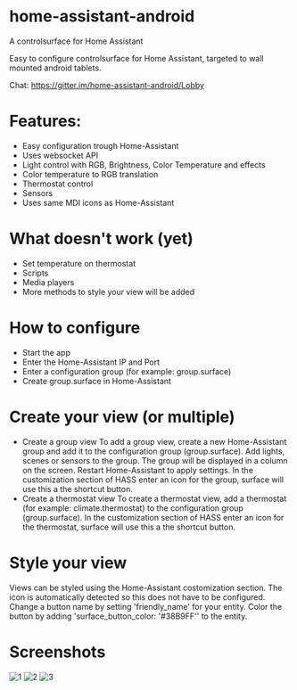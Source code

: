 # home-assistant-android
A controlsurface for Home Assistant

Easy to configure controlsurface for Home Assistant, targeted to wall mounted android tablets. 

Chat: https://gitter.im/home-assistant-android/Lobby

# Features: 

* Easy configuration trough Home-Assistant
* Uses websocket API
* Light control with RGB, Brightness, Color Temperature and effects
* Color temperature to RGB translation
* Thermostat control
* Sensors
* Uses same MDI icons as Home-Assistant

# What doesn't work (yet)
* Set temperature on thermostat
* Scripts
* Media players
* More methods to style your view will be added 

# How to configure
* Start the app
* Enter the Home-Assistant IP and Port
* Enter a configuration group (for example: group.surface)
* Create group.surface in Home-Assistant

# Create your view (or multiple)
* Create a group view
To add a group view, create a new Home-Assistant group and add it to the configuration group (group.surface). Add lights, scenes or sensors to the group. The group will be displayed in a column on the screen. Restart Home-Assistant to apply settings. In the customization section of HASS enter an icon for the group, surface will use this a the shortcut button. 
* Create a thermostat view
To create a thermostat view, add a thermostat (for example: climate.thermostat) to the configuration group (group.surface). In the customization section of HASS enter an icon for the thermostat, surface will use this a the shortcut button. 

# Style your view
Views can be styled using the Home-Assistant costomization section. The icon is automatically detected so this does not have to be configured. Change a button name by setting 'friendly_name' for your entity. Color the button by adding 'surface_button_color: '#38B9FF'' to the entity. 

# Screenshots

![1](https://cloud.githubusercontent.com/assets/16005217/25311945/374bc684-280d-11e7-8711-cc81e0d9d42c.png)
![2](https://cloud.githubusercontent.com/assets/16005217/25311946/394f27d2-280d-11e7-8799-4fd70294864d.png)
![3](https://cloud.githubusercontent.com/assets/16005217/25311947/3ac1dac4-280d-11e7-87e4-1fc5b1084f33.png)

